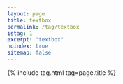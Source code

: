 ```yaml
---
layout: page
title: textbox
permalink: /tag/textbox
istag: 1
excerpt: "textbox"
noindex: true
sitemap: false
---
```


{% include tag.html tag=page.title %}
